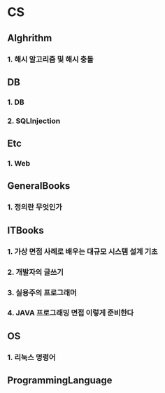 # CS  
  
## Alghrithm  
### 1. 해시 알고리즘 및 해시 충돌  
  
  
## DB  
### 1. DB  
### 2. SQLInjection  
  
  
## Etc  
### 1. Web  
  
  
## GeneralBooks  
### 1. 정의란 무엇인가  
  
  
## ITBooks  
### 1. 가상 면접 사례로 배우는 대규모 시스템 설계 기초  
### 2. 개발자의 글쓰기  
### 3. 실용주의 프로그래머  
### 4. JAVA 프로그래밍 면접 이렇게 준비한다  
  
  
## OS  
### 1. 리눅스 명령어  
  
  
## ProgrammingLanguage  
  
  